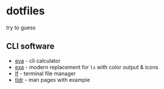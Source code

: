 # dotfiles
try to guess

## CLI software 
- [eva](https://github.com/NerdyPepper/eva) - cli calculator 
- [exa](https://github.com/ogham/exa) - modern replacement for `ls` with color output & icons 
- [lf](https://github.com/gokcehan/lf) - terminal file manager
- [tldr](https://github.com/bootandy/dust) - man pages with example
